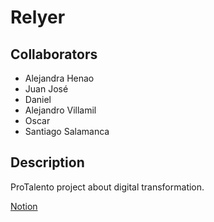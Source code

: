 # Relyer

## Collaborators
* Alejandra Henao
* Juan José
* Daniel 
* Alejandro Villamil
* Oscar 
* Santiago Salamanca

## Description
ProTalento project about digital transformation.

[Notion](https://www.notion.so/3644b97f83f444df8fc5e973890ce2f7?v=7b58250a3cd7401ca3387c8b734d261c)
